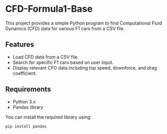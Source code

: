 # CFD-Formula1-Base

This project provides a simple Python program to find Computational Fluid Dynamics (CFD) data for various F1 cars from a CSV file.

## Features

- Load CFD data from a CSV file.
- Search for specific F1 cars based on user input.
- Display relevant CFD data including top speed, downforce, and drag coefficient.

## Requirements

- Python 3.x
- Pandas library

You can install the required library using:
```bash
pip install pandas
